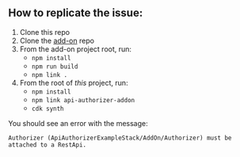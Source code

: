 ## How to replicate the issue:

1.  Clone this repo
2.  Clone the [add-on](https://github.com/pofallon/api-authorizer-addon/) repo
3.  From the add-on project root, run:
    * `npm install`
    * `npm run build`
    * `npm link .`
4.  From the root of _this_ project, run:
    * `npm install`
    * `npm link api-authorizer-addon`
    * `cdk synth`

You should see an error with the message:

`Authorizer (ApiAuthorizerExampleStack/AddOn/Authorizer) must be attached to a RestApi.`

